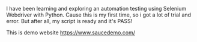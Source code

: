 I have been learning and exploring an automation testing using Selenium Webdriver with Python.
Cause this is my first time, so i got a lot of trial and error. But after all, my script is ready and it's PASS!

This is demo website https://www.saucedemo.com/
